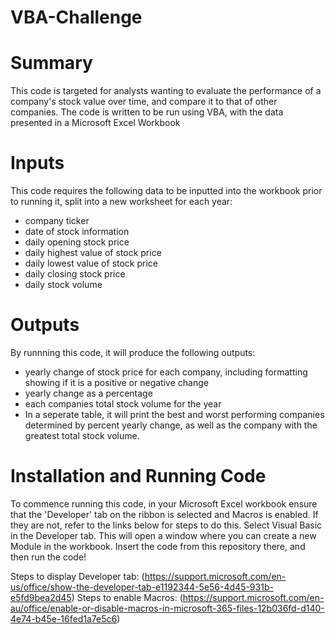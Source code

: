 # VBA-Challenge
# Summary
This code is targeted for analysts wanting to evaluate the performance of a company's stock value over time, and compare it to that of other companies. The code is written to be run using VBA, with the data presented in a Microsoft Excel Workbook 
# Inputs
This code requires the following data to be inputted into the workbook prior to running it, split into a new worksheet for each year:
* company ticker
* date of stock information
* daily opening stock price
* daily highest value of stock price
* daily lowest value of stock price
* daily closing stock price
* daily stock volume
# Outputs
By runnning this code, it will produce the following outputs:
* yearly change of stock price for each company, including formatting showing if it is a positive or negative change
* yearly change as a percentage
* each companies total stock volume for the year
* In a seperate table, it will print the best and worst performing companies determined by percent yearly change, as well as the company with the greatest total stock volume.
# Installation and Running Code
To commence running this code, in your Microsoft Excel workbook ensure that the 'Developer' tab on the ribbon is selected and Macros is enabled. If they are not, refer to the links below for steps to do this. Select Visual Basic in the Developer tab. This will open a window where you can create a new Module in the workbook. Insert the code from this repository there, and then run the code!

Steps to display Developer tab: (https://support.microsoft.com/en-us/office/show-the-developer-tab-e1192344-5e56-4d45-931b-e5fd9bea2d45)
Steps to enable Macros: (https://support.microsoft.com/en-au/office/enable-or-disable-macros-in-microsoft-365-files-12b036fd-d140-4e74-b45e-16fed1a7e5c6)



